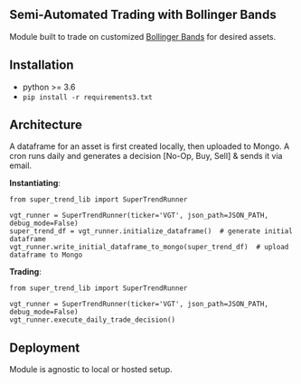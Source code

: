 ## Semi-Automated Trading with Bollinger Bands
Module built to trade on customized [Bollinger Bands](https://en.wikipedia.org/wiki/Bollinger_Bands) for desired assets.


## Installation
- python >= 3.6
- `pip install -r requirements3.txt`

## Architecture
A dataframe for an asset is first created locally, then uploaded to Mongo.
A cron runs daily and generates a decision [No-Op, Buy, Sell] & sends it via email.

<b>Instantiating</b>:
```
from super_trend_lib import SuperTrendRunner

vgt_runner = SuperTrendRunner(ticker='VGT', json_path=JSON_PATH, debug_mode=False)
super_trend_df = vgt_runner.initialize_dataframe()  # generate initial dataframe
vgt_runner.write_initial_dataframe_to_mongo(super_trend_df)  # upload dataframe to Mongo

```

<b>Trading</b>:
```
from super_trend_lib import SuperTrendRunner

vgt_runner = SuperTrendRunner(ticker='VGT', json_path=JSON_PATH, debug_mode=False)
vgt_runner.execute_daily_trade_decision()
```

## Deployment
Module is agnostic to local or hosted setup. 

